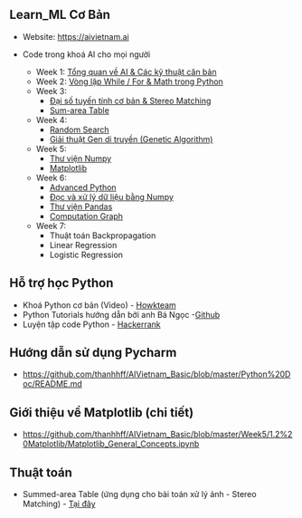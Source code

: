 ## Learn_ML Cơ Bản
- Website: https://aivietnam.ai

* Code trong khoá AI cho mọi người

  - Week 1: [Tổng quan về AI & Các kỹ thuật căn bản](https://github.com/thanhhff/AIVietnam_Basic/tree/master/Week1)
  - Week 2: [Vòng lặp While / For & Math trong Python](https://github.com/thanhhff/AIVietnam_Basic/tree/master/Week2)
  - Week 3: 
    - [Đại số tuyến tính cơ bản & Stereo Matching](https://github.com/thanhhff/AIVietnam_Basic/tree/master/Week3)
    - [Sum-area Table](https://github.com/thanhhff/AIVietnam_Basic/tree/master/Week3/6.%20Sum-are%20Table%20(Integral%20Image)%20%26%20Stereo%20matching)
  - Week 4: 
    - [Random Search](https://github.com/thanhhff/AIVietnam_Basic/tree/master/Week4/1.Random%20Search)
    - [Giải thuật Gen di truyền (Genetic Algorithm)](https://github.com/thanhhff/AIVietnam_Basic/tree/master/Week4)
  - Week 5: 
    - [Thư viện Numpy](https://github.com/thanhhff/AIVietnam_Basic/tree/master/Week5)
    - [Matplotlib](https://github.com/thanhhff/AIVietnam_Basic/blob/master/Week5/1.2%20Matplotlib/Matplotlib_General_Concepts.ipynb)
  - Week 6: 
    - [Advanced Python](https://github.com/thanhhff/AIVietnam_Basic/tree/master/Week6/0.%20Advanced%20Python)
    - [Đọc và xử lý dữ liệu bằng Numpy](https://github.com/thanhhff/AIVietnam_Basic/tree/master/Week6/1.%20%C4%90%E1%BB%8Dc%20v%C3%A0%20x%E1%BB%AD%20l%C3%BD%20d%E1%BB%AF%20li%E1%BB%87u%20d%C3%B9ng%20Numpy)
    - [Thư viện Pandas](https://github.com/thanhhff/AIVietnam_Basic/tree/master/Week6/3.%20Pandas%20c%C6%A1%20b%E1%BA%A3n)
    - [Computation Graph](https://github.com/thanhhff/AIVietnam_Basic/tree/master/Week6/2.%20Computational%20Graph)
  - Week 7:
    - Thuật toán Backpropagation
    - Linear Regression
    - Logistic Regression

## Hỗ trợ học Python
- Khoá Python cơ bản (Video) - [Howkteam](https://www.howkteam.vn/course/lap-trinh-python-co-ban-37)
- Python Tutorials hướng dẫn bởi anh Bá Ngọc -[Github](https://github.com/bangoc123/learn-machine-learning-in-two-months/tree/master/python-tutorials)
- Luyện tập code Python - [Hackerrank](https://www.hackerrank.com/)

## Hướng dẫn sử dụng Pycharm 
- https://github.com/thanhhff/AIVietnam_Basic/blob/master/Python%20Doc/README.md

## Giới thiệu về Matplotlib (chi tiết)
- https://github.com/thanhhff/AIVietnam_Basic/blob/master/Week5/1.2%20Matplotlib/Matplotlib_General_Concepts.ipynb

## Thuật toán
- Summed-area Table (ứng dụng cho bài toán xử lý ảnh - Stereo Matching) - [Tại đây](https://github.com/thanhhff/AIVietnam_Basic/blob/master/Week3/6.%20Sum-are%20Table%20(Integral%20Image)%20%26%20Stereo%20matching/Summed-area-table.ipynb)
